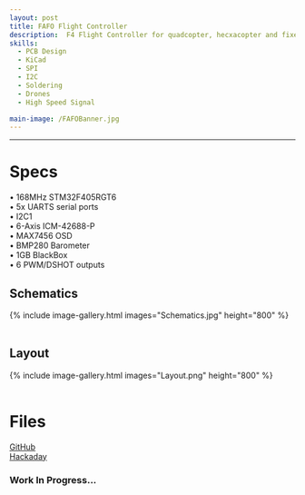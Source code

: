 ```yaml
---
layout: post
title: FAFO Flight Controller
description:  F4 Flight Controller for quadcopter, hecxacopter and fixed wings drones.
skills: 
  - PCB Design
  - KiCad
  - SPI
  - I2C
  - Soldering
  - Drones
  - High Speed Signal

main-image: /FAFOBanner.jpg
---
```


---
# Specs
  • 168MHz STM32F405RGT6\
  • 5x UARTS serial ports\
  • I2C1\
  • 6-Axis ICM-42688-P\
  • MAX7456 OSD\
  • BMP280 Barometer\
  • 1GB BlackBox\
  • 6 PWM/DSHOT outputs

## Schematics
{% include image-gallery.html images="Schematics.jpg" height="800" %} 
<br />
<br />
## Layout
{% include image-gallery.html images="Layout.png" height="800" %} 
<br />
<br />
# Files
[GitHub](https://github.com/Farasani/FAFO-Flight-Controller)\
[Hackaday](https://hackaday.io/project/195476-fafo-flight-controller)


### Work In Progress...
